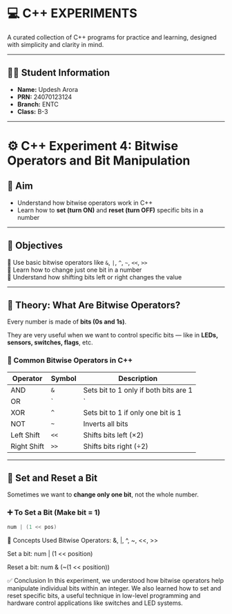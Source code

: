 # 💻 C++ EXPERIMENTS

A curated collection of C++ programs for practice and learning, designed with simplicity and clarity in mind.

---

## 👨‍🎓 Student Information

- **Name:** Updesh Arora  
- **PRN:** 24070123124  
- **Branch:** ENTC  
- **Class:** B-3

---
# ⚙️ C++ Experiment 4: Bitwise Operators and Bit Manipulation

## 🎯 Aim
- Understand how bitwise operators work in C++
- Learn how to **set (turn ON)** and **reset (turn OFF)** specific bits in a number

---

## 📌 Objectives
🔹 Use basic bitwise operators like `&`, `|`, `^`, `~`, `<<`, `>>`  
🔹 Learn how to change just one bit in a number  
🔹 Understand how shifting bits left or right changes the value  

---

## 🧠 Theory: What Are Bitwise Operators?

Every number is made of **bits (0s and 1s)**.

They are very useful when we want to control specific bits — like in **LEDs, sensors, switches, flags**, etc.

### 🧮 Common Bitwise Operators in C++

| Operator | Symbol | Description                              |
|----------|--------|------------------------------------------|
| AND      | `&`    | Sets bit to 1 only if both bits are 1    |
| OR       | `|`    | Sets bit to 1 if at least one bit is 1   |
| XOR      | `^`    | Sets bit to 1 if only one bit is 1       |
| NOT      | `~`    | Inverts all bits                         |
| Left Shift | `<<` | Shifts bits left (×2)                    |
| Right Shift | `>>`| Shifts bits right (÷2)                   |

---

## 🔧 Set and Reset a Bit

Sometimes we want to **change only one bit**, not the whole number.

### ➕ To **Set** a Bit (Make bit = 1)
```cpp
num | (1 << pos)
```
📌 Concepts Used
Bitwise Operators: &, |, ^, ~, <<, >>

Set a bit: num | (1 << position)

Reset a bit: num & (~(1 << position))

✅ Conclusion
In this experiment, we understood how bitwise operators help manipulate individual bits within an integer. We also learned how to set and reset specific bits, a useful technique in low-level programming and hardware control applications like switches and LED systems.
